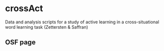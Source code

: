 # crossAct
Data and analysis scripts for a study of active learning in a cross-situational word learning task (Zettersten &amp; Saffran)

## OSF page



